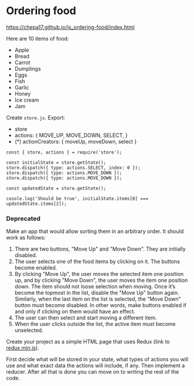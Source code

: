 # Ordering food

https://chepa17.github.io/js_ordering-food/index.html

Here are 10 items of food: 

- Apple
- Bread
- Carrot
- Dumplings
- Eggs
- Fish
- Garlic
- Honey
- Ice cream
- Jam


Create `store.js`. Export:
- store
- actions: {
  MOVE_UP,
  MOVE_DOWN,
  SELECT,
}
- (\*) actionCreators: { moveUp, moveDown, select }

```javasccript
const { store, actions } = require('store');

const initialState = store.getState();
store.dispatch({ type: actions.SELECT, index: 0 });
store.dispatch({ type: actions.MOVE_DOWN });
store.dispatch({ type: actions.MOVE_DOWN });

const updatedState = store.getState();

cosole.log('Should be true', initialState.items[0] === updatedState.items[2]);

```


### Deprecated
Make an app that would allow sorting them in an arbitrary order. It should work as follows:

1. There are two buttons, "Move Up" and "Move Down". They are initially disabled.
2. The user selects one of the food items by clicking on it. The buttons become enabled.
3. By clicking "Move Up", the user moves the selected item one position up, and by clicking "Move Down", the user moves the item one position down. The item should not loose selection when moving. Once it’s become the topmost in the list, disable the "Move Up" button again. Similarly, when the last item on the list is selected, the "Move Down" button must become disabled. In other words, make buttons enabled if and only if clicking on them would have an effect.
4. The user can then select and start moving a different item.
5. When the user clicks outside the list, the active item must become unselected.

Create your project as a simple HTML page that uses Redux (link to [redux.min.js](redux.min.js)).

First decide what will be stored in your state, what types of actions you will use and what exact data the actions will include, if any. Then implement a reducer. After all that is done you can move on to writing the rest of the code.
